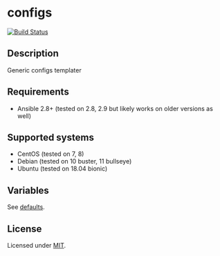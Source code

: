# configs

[![Build Status](https://travis-ci.org/krzysztof-magosa/ansible-role-configs.svg?branch=master)](https://travis-ci.org/krzysztof-magosa/ansible-role-configs)

## Description
Generic configs templater

## Requirements
* Ansible 2.8+ (tested on 2.8, 2.9 but likely works on older versions as well)

## Supported systems
* CentOS (tested on 7, 8)
* Debian (tested on 10 buster, 11 bullseye)
* Ubuntu (tested on 18.04 bionic)

## Variables
See [defaults](defaults/main.yml).

## License
Licensed under [MIT](LICENSE.txt).
